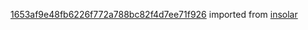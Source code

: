 [1653af9e48fb6226f772a788bc82f4d7ee71f926](https://github.com/insolar/insolar/commit/1653af9e48fb6226f772a788bc82f4d7ee71f926) imported from [insolar](https://github.com/insolar/insolar)
